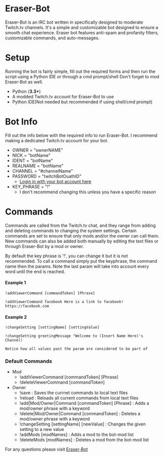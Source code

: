 # Eraser-Bot
Eraser-Bot is an IRC bot written in specifically designed to moderate Twitch.tv channels. It's a simple and customizable bot 
designed to ensure a smooth chat experience. Eraser bot features anti-spam and profanity filters, customizable commands, and auto-messages.

# Setup
Running the bot is fairly simple, fill out the required forms and then run the script using a Python IDE or through a cmd prompt/shell  Don't forget to mod Eraser-Bot as well.

- Python (**3.3+**) 
- A modded Twitch.tv account for Eraser-Bot to use
- Python IDE(Not needed but recommended if using shell/cmd prompt)

# Bot Info
Fill out the info below with the required info to run Eraser-Bot. I recommend making a dedicated Twitch.tv account for your bot.

- OWNER = "ownerNAME"
- NICK = "botName"
- IDENT = "botName"
- REALNAME = "botName"
- CHANNEL = "#channelName"
- PASSWORD = "twitchBotOuathID"
  - [Login in with your bot account here](http://twitchapps.com/tmi/)
- KEY_PHRASE = "!"
  - I don't recommend changing this unless you have a specific reason

# Commands
Commands are called from the Twitch.tv chat, and they range from adding and deleting commands to changing the system settings. Certain commands are set to ensure that only mods and/or the owner can call them. New commands can also be added both manually by editing the text files or through Eraser-Bot by a mod or owner.

By default the key phrase is '!', you can change it but it is not recommended.
To call a command simply put the keyphrase, the command name then the params. Note the last param
will take into account every word until the end is reached.

#### Example 1
```
!addViewerCommand [commandToken] [Phrase]

!addViewerCommand facebook Here is a link to facebook! https://facebook.com
```

#### Example 2
```
!changeSetting [settingName] [settingValue]

!changeSetting greetingMessage "Welcome to (Insert Name Here)'s Channel!

Notice how all values past the param are considered to be part of 
```

### Default Commands

- Mod
  - !addViewerCommand [commandToken] [Phrase]
  - !deleteViewerCommand [commandToken]
- Owner
  - !save : Saves the currnet commands to local text files  
  - !reload : Reloads all current commands from local text files  
  - !add|Mod/Owner|Command [commandToken] [Phrase] : Adds a mod/owner phrase with a keyword
  - !delete|Mod/Owner|Command [commandToken] : Deletes a mod/owner phrase with a keyword
  - !changeSetting [settingName] [newValue] : Changes the given setting to a new value
  - !addMods [modNames] : Adds a mod to the bot-mod list
  - !deleteMods [modNames] : Deletes a mod from the bot-mod list 

For any questions please visit [Eraser-Bot](johnsong.science/projects/eraser-bot)
